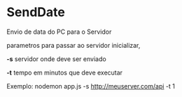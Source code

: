 # SendDate
Envio de data do PC para o Servidor

parametros para passar ao servidor inicializar,

**-s** servidor onde deve ser enviado

**-t** tempo em minutos que deve executar

Exemplo: nodemon app.js -s http://meuserver.com/api -t 1
